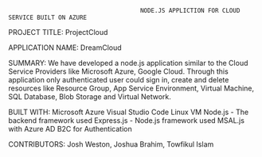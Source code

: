                                          NODE.JS APPLICTION FOR CLOUD SERVICE BUILT ON AZURE
 
PROJECT TITLE:  ProjectCloud

APPLICATION NAME: DreamCloud
 
SUMMARY:
We have developed a node.js application similar to the Cloud Service Providers like Microsoft Azure, Google Cloud. Through this application only authenticated user could sign in, create and delete resources like Resource Group, App Service Environment, Virtual Machine, SQL Database,  Blob Storage and Virtual Network.


BUILT WITH: 
Microsoft Azure
Visual Studio Code
Linux VM
Node.js - The backend framework used
Express.js - Node.js framework used
MSAL.js with Azure AD B2C for Authentication

 
CONTRIBUTORS: 
Josh Weston, Joshua Brahim, Towfikul Islam
